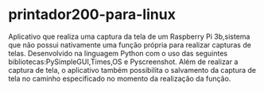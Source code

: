 # printador200-para-linux
Aplicativo que realiza uma captura da tela de um Raspberry Pi 3b,sistema que não possui nativamente uma função própria para realizar capturas de telas.
Desenvolvido na linguagem Python com o uso das seguintes bibliotecas:PySimpleGUI,Times,OS e Pyscreenshot.
Além de realizar a captura de tela, o aplicativo também possibilita o salvamento da captura de tela no caminho especificado no momento da realização da função.

